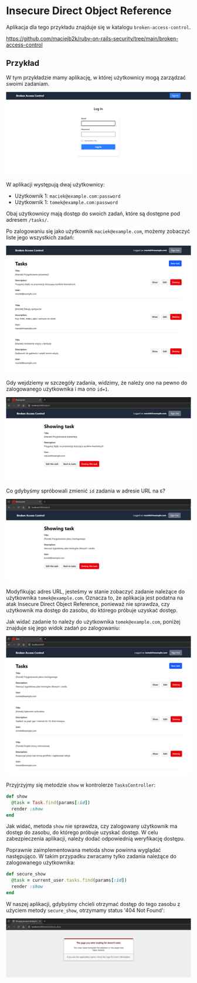 # Insecure Direct Object Reference

Aplikacja dla tego przykładu znajduje się w katalogu `broken-access-control`.

https://github.com/maciejb2k/ruby-on-rails-security/tree/main/broken-access-control

## Przykład

W tym przykładzie mamy aplikację, w której użytkownicy mogą zarządzać swoimi zadaniam.

![](./screenshots/login-empty.png)

W aplikacji występują dwaj użytkownicy:
- Użytkownik 1: `maciek@example.com:password`
- Użytkownik 1: `tomek@example.com:password`

Obaj użytkownicy mają dostęp do swoich zadań, które są dostępne pod adresem `/tasks/`.

Po zalogowaniu się jako użytkownik `maciek@example.com`, możemy zobaczyć liste jego wszystkich zadań:

![](./screenshots/maciek-tasks.png)

Gdy wejdziemy w szczegóły zadania, widzimy, że należy ono na pewno do zalogowanego użytkownika i ma ono `id=1`.

![](./screenshots/maciek-show-task.png)

Co gdybyśmy spróbowali zmienić `id` zadania w adresie URL na `6`?

![](./screenshots/maciek-show-tomek-task-url.png)

Modyfikując adres URL, jesteśmy w stanie zobaczyć zadanie należące do użytkownika `tomek@example.com`. Oznacza to, że aplikacja jest podatna na atak Insecure Direct Object Reference, ponieważ nie sprawdza, czy użytkownik ma dostęp do zasobu, do którego próbuje uzyskać dostęp.

Jak widać zadanie to należy do użytkownika `tomek@example.com`, poniżej znajduje się jego widok zadań po zalogowaniu:

![](./screenshots/tomek-tasks.png)

Przyjrzyjmy się metodzie `show` w kontrolerze `TasksController`:

```ruby
def show
  @task = Task.find(params[:id])
  render :show
end
```

Jak widać, metoda `show` nie sprawdza, czy zalogowany użytkownik ma dostęp do zasobu, do którego próbuje uzyskać dostęp. W celu zabezpieczenia aplikacji, należy dodać odpowiednią weryfikację dostępu.

Poprawnie zaimplementowana metoda show powinna wyglądać następująco. W takim przypadku zwracamy tylko zadania należące do zalogowanego użytkownika:

```ruby
def secure_show
  @task = current_user.tasks.find(params[:id])
  render :show
end
```

W naszej aplikacji, gdybyśmy chcieli otrzymać dostęp do tego zasobu z użyciem metody `secure_show`, otrzymamy status '404 Not Found':

![](./screenshots/maciek-show-task-secure.png)

